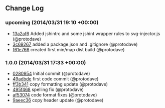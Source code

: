 ## Change Log

### upcoming (2014/03/31 19:10 +00:00)
- [13a2af6](https://github.com/iconic/SVGInjector/commit/13a2af6af1bd61dab6b1ff34c84c7d6f6fd79dcf) Added jshintrc and some jshint wrapper rules to svg-injector.js (@protodave)
- [3c69267](https://github.com/iconic/SVGInjector/commit/3c692679056e3270b97e0718d50255983b05e8e5) added a package.json and .gitignore (@protodave)
- [f61e766](https://github.com/iconic/SVGInjector/commit/f61e766220e3c70e98704b265d653977a96344a7) created first min/map dist build (@protodave)

### 1.0.0 (2014/03/31 17:33 +00:00)
- [0280954](https://github.com/iconic/SVGInjector/commit/02809541241ab8ebf88135124bac2be27d9e2538) Initial commit (@protodave)
- [49adbde](https://github.com/iconic/SVGInjector/commit/49adbde371b3d9d7fcdaab411d01a976a46ef41c) first code commit (@protodave)
- [ff3b341](https://github.com/iconic/SVGInjector/commit/ff3b34194cab2a4655463c7d2f3cabbd242fcb28) copy formatting update (@protodave)
- [495f468](https://github.com/iconic/SVGInjector/commit/495f4681485831140d417003eac7b734430ab388) spelling fix (@protodave)
- [af53074](https://github.com/iconic/SVGInjector/commit/af530747f8039ddabb41d5238a5cd120d4989a51) code format fixes (@protodave)
- [9aeec36](https://github.com/iconic/SVGInjector/commit/9aeec3623a33770ddebdfbe54c6585e0d63a60e3) copy header update (@protodave)